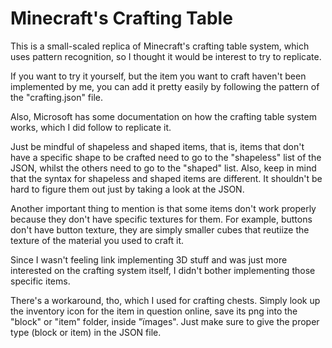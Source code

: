 Minecraft's Crafting Table
==========================

This is a small-scaled replica of Minecraft's crafting table system, which uses pattern recognition, so I thought it would be interest to try to replicate.

If you want to try it yourself, but the item you want to craft haven't been implemented by me, you can add it pretty easily by following the pattern of the "crafting.json" file.

Also, Microsoft has some documentation on how the crafting table system works, which I did follow to replicate it.

Just be mindful of shapeless and shaped items, that is, items that don't have a specific shape to be crafted need to go to the "shapeless" list of the JSON, whilst the others need to go to the "shaped" list.
Also, keep in mind that the syntax for shapeless and shaped items are different. It shouldn't be hard to figure them out just by taking a look at the JSON.

Another important thing to mention is that some items don't work properly because they don't have specific textures for them.
For example, buttons don't have button texture, they are simply smaller cubes that reutiize the texture of the material you used to craft it.

Since I wasn't feeling link implementing 3D stuff and was just more interested on the crafting system itself, I didn't bother implementing those specific items.

There's a workaround, tho, which I used for crafting chests. 
Simply look up the inventory icon for the item in question online, save its png into the "block" or "item" folder, inside "ïmages". Just make sure to give the proper type (block or item) in the JSON file.
